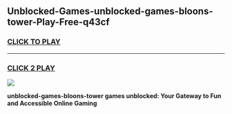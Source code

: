 
## Unblocked-Games-unblocked-games-bloons-tower-Play-Free-q43cf
<h3>
<a href="https://premium76.site?title=unblocked-games-bloons-tower&ref=20A">CLICK TO PLAY</a></h3>
<hr>

<h3>
<a href="https://premium76.site?title=unblocked-games-bloons-tower&ref=20A">CLICK 2 PLAY</a>
  
</h3>

<a href="https://premium76.site?title=unblocked-games-bloons-tower&ref=20A"><img src="https://clearcache.store/games.png"></a>


**unblocked-games-bloons-tower games unblocked: Your Gateway to Fun and Accessible Online Gaming**
